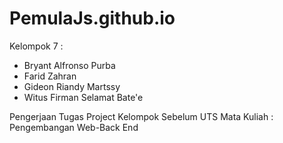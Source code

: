 # PemulaJs.github.io

Kelompok 7 :

- Bryant Alfronso Purba
- Farid Zahran
- Gideon Riandy Martssy
- Witus Firman Selamat Bate'e

Pengerjaan Tugas Project Kelompok Sebelum UTS
Mata Kuliah : Pengembangan Web-Back End

<!-- Laporan / Penjelasan -->
<!--  -->

